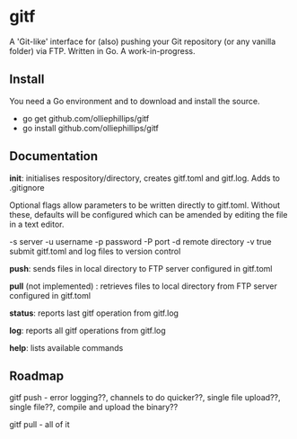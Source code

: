 # gitf
A 'Git-like' interface for (also) pushing your Git repository (or any vanilla folder) via FTP.
Written in Go. A work-in-progress.

## Install
You need a Go environment and to download and install the source.
 - go get github.com/olliephillips/gitf
 - go install github.com/olliephillips/gitf

## Documentation
**init**: initialises respository/directory, creates gitf.toml and gitf.log. Adds to .gitignore

Optional flags allow parameters to be written directly to gitf.toml. Without these, defaults will be configured which can be amended by editing the file in a text editor.

-s server -u username -p password -P port -d remote directory -v true submit gitf.toml and log files to version control


**push**: sends files in local directory to FTP server configured in gitf.toml


**pull** (not implemented) : retrieves files to local directory from FTP server configured in gitf.toml


**status**: reports last gitf operation from gitf.log


**log**: reports all gitf operations from gitf.log


**help**: lists available commands

## Roadmap	
gitf push
	- error logging??, channels to do quicker??, single file upload??, single file??, compile and upload the binary??
	
gitf pull
	- all of it